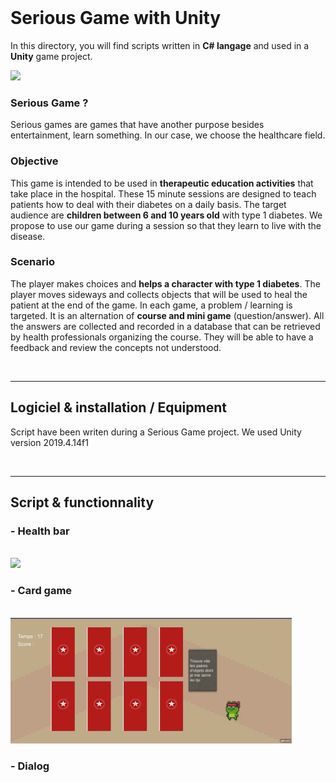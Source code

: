 
<br>

# Serious Game with Unity
In this directory, you will find scripts written in __C# langage__ and used in a __Unity__ game project. 

<img id="niv1" src="gif_animation/first.gif" width="450"/>

### Serious Game ? 
Serious games are games that have another purpose besides entertainment, learn something. In our case, we choose the healthcare field. 

### Objective
This game is intended to be used in __therapeutic education activities__ that take place in the hospital. These 15 minute sessions are designed to teach patients how to deal with their diabetes on a daily basis. 
The target audience are __children between 6 and 10 years old__ with type 1 diabetes. We propose to use our game during a session so that they learn to live with the disease. 


### Scenario 
The player makes choices and __helps a character with type 1 diabetes__. The player moves sideways and collects objects that will be used to heal the patient at the end of the game. In each game, a problem / learning is targeted.
It is an alternation of __course and mini game__ (question/answer). All the answers are collected and recorded in a database that can be retrieved by health professionals organizing the course. They will be able to have a feedback and review the concepts not understood. 

<br>

---

## Logiciel & installation / Equipment
Script have been writen during a Serious Game project. We used Unity version 2019.4.14f1 

<br>

---

## Script & functionnality 
### - Health bar 
<!-- HealthBar.cs -->
<br>
<img id="niv2_healthBar" src="gif_animation/lifeBar.gif" width="450"/>



### - Card game
<!-- MainCard.cs et voir Niv2_6_Card -->
<br>
<img id="card" src="gif_animation/card_game.gif" width="450"/>

### - Dialog 
<!-- dialog.cs  -->



<!-- ---

## Conclusion 
<img id="final" src="https://j.gifs.com/MZJl33.gif" width="450"/> -->